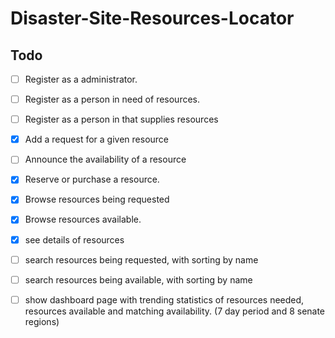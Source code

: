 # Disaster-Site-Resources-Locator
## Todo
- [ ] Register as a administrator.
- [ ] Register as a person in need of resources.
- [ ] Register as a person in that supplies resources
- [x] Add a request for a given resource
- [ ] Announce the availability of a resource
- [x] Reserve or purchase a resource.
- [x] Browse resources being requested
- [x] Browse resources available.
- [x] see details of resources
- [ ] search resources being requested, with sorting by name
- [ ] search resources being available, with sorting by name
- [ ] show dashboard page with trending statistics of resources needed, resources available and matching availability. (7 day period and 8 senate regions)


